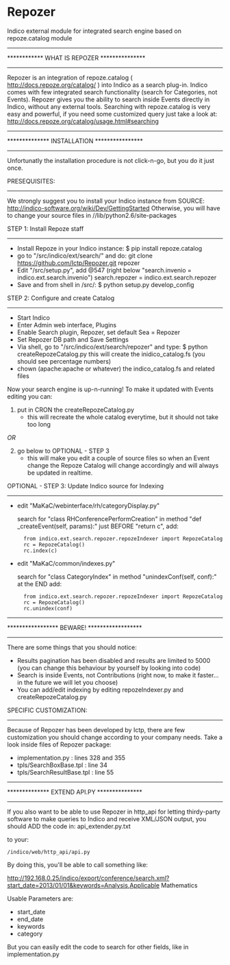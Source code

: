 Repozer
=======

Indico external module for integrated search engine based on repoze.catalog module

**********************************************
************  WHAT IS REPOZER  ***************
**********************************************

Repozer is an integration of repoze.catalog ( http://docs.repoze.org/catalog/ )
into Indico as a search plug-in.
Indico comes with few integrated search functionality (search for Categories, not Events).
Repozer gives you the ability to search inside Events directly in Indico, without any external tools.
Searching with repoze.catalog is very easy and powerful, if you need some customized query just
take a look at: http://docs.repoze.org/catalog/usage.html#searching



**********************************************
**************  INSTALLATION  ****************
**********************************************

Unfortunatly the installation procedure is not click-n-go, but you do it just once.

PRESEQUISITES:
**************
We strongly suggest you to install your Indico instance from SOURCE: 
    http://indico-software.org/wiki/Dev/GettingStarted
Otherwise, you will have to change your source files in 
    /<Indico path>/lib/python2.6/site-packages    

    


STEP 1: Install Repoze staff
****************************
- Install Repoze in your Indico instance:
    $ pip install repoze.catalog
- go to "<Indico path>/src/indico/ext/search/" and do:
    git clone https://github.com/Ictp/Repozer.git repozer
- Edit "<Indico path>/src/setup.py", add @547 (right below "search.invenio = indico.ext.search.invenio")
    search.repozer = indico.ext.search.repozer
- Save and from shell in <Indico path>/src/:
    $ python setup.py develop_config
    

    
STEP 2: Configure and create Catalog
************************************    
- Start Indico    
- Enter Admin web interface, Plugins
- Enable Search plugin, Repozer, set default Sea = Repozer
- Set Repozer DB path and Save Settings
- Via shell, go to "<Indico path>/src/indico/ext/search/repozer" and type:
    $ python createRepozeCatalog.py
this will create the inidico_catalog.fs (you should see percentage numbers)
- chown (apache:apache or whatever) the indico_catalog.fs and related files




Now your search engine is up-n-running!
To make it updated with Events editing you can:

1) put in CRON the createRepozeCatalog.py
    - this will recreate the whole catalog everytime, but it should not take too long

*OR*

2) go below to OPTIONAL - STEP 3
    - this will make you edit a couple of source files so when an Event change the Repoze Catalog
    will change accordingly and will always be updated in realtime.




OPTIONAL - STEP 3: Update Indico source for Indexing
****************************************************
- edit "MaKaC/webinterface/rh/categoryDisplay.py"
    
    search for "class RHConferencePerformCreation"
    in method "def _createEvent(self, params):"
    just BEFORE "return c", add:
    
        from indico.ext.search.repozer.repozeIndexer import RepozeCatalog
        rc = RepozeCatalog()
        rc.index(c)          

- edit "MaKaC/common/indexes.py"

    search for "class CategoryIndex"
    in method "unindexConf(self, conf):"
    at the END add:
    
        from indico.ext.search.repozer.repozeIndexer import RepozeCatalog
        rc = RepozeCatalog()
        rc.unindex(conf)




**********************************************
*****************  BEWARE!  ******************
**********************************************

There are some things that you should notice:
- Results pagination has been disabled and results are limited to 5000 
    (you can change this behaviour by yourself by looking into code)
- Search is inside Events, not Contributions (right now, to make it faster... in the future we will let you choose)
- You can add/edit indexing by editing repozeIndexer.py and createRepozeCatalog.py


SPECIFIC CUSTOMIZATION:
***********************
Because of Repozer has been developed by Ictp, there are few customization you should change 
according to your company needs. Take a look inside files of Repozer package: 
- implementation.py : lines 328 and 355
- tpls/SearchBoxBase.tpl : line 34
- tpls/SearchResultBase.tpl : line 55






**********************************************
**************  EXTEND API.PY  ***************
**********************************************


If you also want to be able to use Repozer in http_api for letting thirdy-party software to 
make queries to Indico and receive XML/JSON output, you should ADD the code in:
    api_extender.py.txt
    
to your:

    /indico/web/http_api/api.py
    
By doing this, you'll be able to call something like:

http://192.168.0.25/indico/export/conference/search.xml?start_date=2013/01/01&keywords=Analysis,Applicable Mathematics

Usable Parameters are:

- start_date
- end_date   
- keywords
- category

But you can easily edit the code to search for other fields, like in implementation.py

